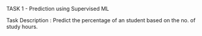 TASK 1 - Prediction using Supervised ML

Task Description : Predict the percentage of an student based on the no. of study hours.
